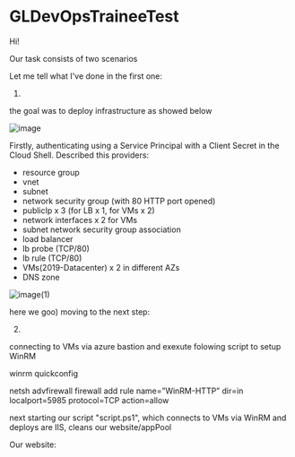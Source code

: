 # GLDevOpsTraineeTest

Hi!

Our task consists of two scenarios 

Let me tell what I've done in the first one:  

1.
the goal was to deploy infrastructure as showed below

![image](https://user-images.githubusercontent.com/91308486/186751061-ac6b6023-74c5-439f-ba75-0dca5a5dcbb9.png)

Firstly, authenticating using a Service Principal with a Client Secret in the Cloud Shell.
Described this providers:
  - resource group
  - vnet
  - subnet
  - network security group (with 80 HTTP port opened)
  - publicIp x 3 (for LB x 1, for VMs x 2)
  - network interfaces x 2 for VMs
  - subnet network security group association
  - load balancer
  - lb probe (TCP/80)
  - lb rule (TCP/80)
  - VMs(2019-Datacenter) x 2 in different AZs
  - DNS zone
 
![image(1)](https://user-images.githubusercontent.com/91308486/186754658-3b7aa20b-d35c-446c-8bf2-228a661395ba.jpg)

here we goo)
moving to the next step:

2.
connecting to VMs via azure bastion and exexute folowing script to setup WinRM


winrm quickconfig 

netsh advfirewall firewall add rule name=”WinRM-HTTP” dir=in localport=5985 protocol=TCP action=allow


next starting our script "script.ps1", which connects to VMs via WinRM and deploys are IIS, cleans our website/appPool

Our website:


  
